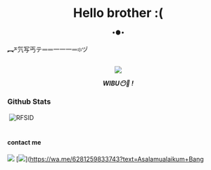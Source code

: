 <h1 align="center"> Hello brother :( </h1>
<p align="center">
•●•
</p>
</p> ︻ཬ氕写丐テᆖᆖ一一一ᆖ፨ヅ 
<p align="center">
<img src="https://giffiles.alphacoders.com/120/120248.gif">
</p>
<p align="center">
<i> <b> WIBU😶🤡 ! </b> </i>
</p

#
### Github Stats

<p>&nbsp;<img align="center" src="https://github-readme-stats.vercel.app/api?username=RFSID&show_icons=true&locale=en" alt="RFSID" /></p>


#
#### contact me
[![](https://img.shields.io/badge/Facebook-blue?logo=Facebook&logoColor=blue&labelColor=white)](https://www.facebook.com/lihatlah.tidak.ada.yang.peduli.denganmu.02062021.R)
[![](https://img.shields.io/badge/Whatsapp-CHAT-red?logo=Whatsapp&logoColor=Brightgreen&labelColor=white)](https://wa.me/6281259833743?text=Asalamualaikum+Bang
